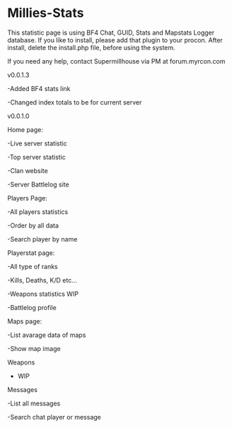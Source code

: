 Millies-Stats
=============
This statistic page is using BF4 Chat, GUID, Stats and Mapstats Logger database.
If you like to install, please add that plugin to your procon.
After install, delete the install.php file, before using the system.

If you need any help, contact Supermillhouse via PM at forum.myrcon.com

v0.0.1.3

-Added BF4 stats link

-Changed index totals to be for current server

v0.0.1.0

Home page:

-Live server statistic

-Top server statistic

-Clan website

-Server Battlelog site

Players Page:

-All players statistics

-Order by all data

-Search player by name

Playerstat page:

-All type of ranks

-Kills, Deaths, K/D etc...

-Weapons statistics WIP

-Battlelog profile

Maps page:

-List avarage data of maps

-Show map image

Weapons

- WIP

Messages

-List all messages

-Search chat player or message
